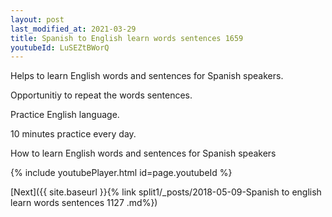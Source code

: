 ```yaml
---
layout: post
last_modified_at: 2021-03-29
title: Spanish to English learn words sentences 1659 
youtubeId: LuSEZtBWorQ
---
```

 
 
Helps to learn English words and sentences for Spanish speakers.

Opportunitiy to repeat the words sentences. 

Practice English language. 
 
10 minutes practice every day. 
 
How to learn English words and sentences for Spanish speakers 
 
{% include youtubePlayer.html id=page.youtubeId %}
 
 
[Next]({{ site.baseurl }}{% link  split1/_posts/2018-05-09-Spanish to english learn words sentences 1127 .md%})
 
